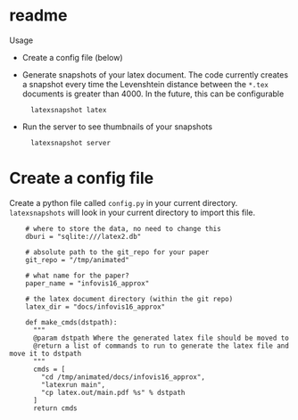 # readme

Usage

* Create a config file (below)
* Generate snapshots of your latex document.  The code currently creates a snapshot every time
  the Levenshtein distance between the `*.tex` documents is greater than 4000.  In the future, this can be
  configurable

        latexsnapshot latex
* Run the server to see thumbnails of your snapshots

        latexsnapshot server


# Create a config file

Create a python file called `config.py` in your current directory.  `latexsnapshots` will look in your current
directory to import this file.

        # where to store the data, no need to change this
        dburi = "sqlite:///latex2.db"

        # absolute path to the git_repo for your paper
        git_repo = "/tmp/animated"

        # what name for the paper?
        paper_name = "infovis16_approx"

        # the latex document directory (within the git repo)
        latex_dir = "docs/infovis16_approx"

        def make_cmds(dstpath):
          """
          @param dstpath Where the generated latex file should be moved to
          @return a list of commands to run to generate the latex file and move it to dstpath
          """
          cmds = [
            "cd /tmp/animated/docs/infovis16_approx",
            "latexrun main",
            "cp latex.out/main.pdf %s" % dstpath
          ]
          return cmds

